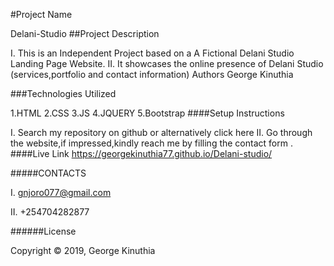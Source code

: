 #Project Name

Delani-Studio
##Project Description

I. This is an Independent Project based on a A Fictional Delani Studio Landing Page Website.
II. It showcases the online presence of Delani Studio (services,portfolio and contact information)
Authors
George Kinuthia

###Technologies Utilized

1.HTML
2.CSS
3.JS
4.JQUERY
5.Bootstrap
####Setup Instructions

I. Search my repository on github or alternatively click here
II. Go through the website,if impressed,kindly reach me by filling the contact form .         
####Live Link
https://georgekinuthia77.github.io/Delani-studio/

#####CONTACTS

I. gnjoro077@gmail.com

II. +254704282877

######License

Copyright © 2019, George Kinuthia
